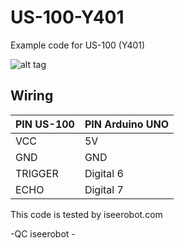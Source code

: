 # US-100-Y401
Example code for US-100 (Y401)

![alt tag](http://www.iseerobot.com/img/foto_produk/15sensor%20US-100.jpg)

## Wiring ##
| PIN US-100    | PIN Arduino UNO |
| ------------- | --------------- |
| VCC           | 5V              |
| GND           | GND             |
| TRIGGER       | Digital 6       |
| ECHO          | Digital 7       |

This code is tested by iseerobot.com

-QC iseerobot -
